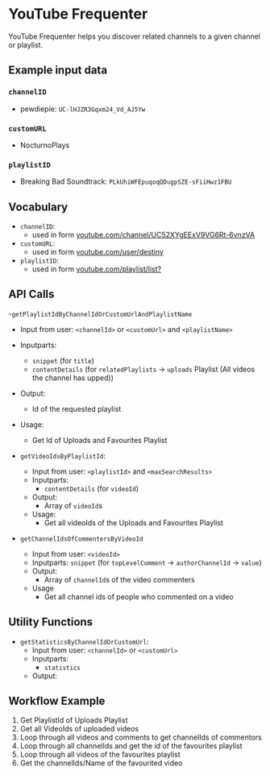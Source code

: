 # YouTube Frequenter

YouTube Frequenter helps you discover related channels to a given channel or playlist.

## Example input data

### `channelID`

- pewdiepie: `UC-lHJZR3Gqxm24_Vd_AJ5Yw`

### `customURL`

- NocturnoPlays

### `playlistID`

- Breaking Bad Soundtrack: `PLkUhiWFEpuqoqQDugpSZE-sFiiHwz1FBU`

## Vocabulary

- `channelID`:
  - used in form [youtube.com/channel/UC52XYgEExV9VG6Rt-6vnzVA](https://www.youtube.com/channel/UC52XYgEExV9VG6Rt-6vnzVA)
- `customURL`:
  - used in form [youtube.com/user/destiny](https://www.youtube.com/user/destiny)
- `playlistID`:
  - used in form [youtube.com/playlist/list?](https://www.youtube.com/playlist?list=PLkUhiWFEpuqoqQDugpSZE-sFiiHwz1FBU)

## API Calls

-`getPlaylistIdByChannelIdOrCustomUrlAndPlaylistName`

- Input from user: `<channelId>` or `<customUrl>` and `<playlistName>`
- Inputparts:
  - `snippet` (for `title`)
  - `contentDetails` (for `relatedPlaylists` -> `uploads` Playlist (All videos the channel has upped))
- Output:
  - Id of the requested playlist
- Usage:

  - Get Id of Uploads and Favourites Playlist

- `getVideoIdsByPlaylistId`:

  - Input from user: `<playlistId>` and `<maxSearchResults>`
  - Inputparts:
    - `contentDetails` (for `videoId`)
  - Output:
    - Array of `videoId`s
  - Usage:
    - Get all videoIds of the Uploads and Favourites Playlist

- `getChannelIdsOfCommentersByVideoId`
  - Input from user: `<videoId>`
  - Inputparts: `snippet` (for `topLevelComment` -> `authorChannelId` -> `value`)
  - Output:
    - Array of `channelId`s of the video commenters
  - Usage
    - Get all channel ids of people who commented on a video

## Utility Functions

- `getStatisticsByChannelIdOrCustomUrl`:
  - Input from user: `<channelId>` or `<customUrl>`
  - Inputparts:
    - `statistics`
  - Output:

## Workflow Example

1. Get PlaylistId of Uploads Playlist
2. Get all VideoIds of uploaded videos
3. Loop through all videos and comments to get channelIds of commentors
4. Loop through all channelIds and get the id of the favourites playlist
5. Loop through all videos of the favourites playlist
6. Get the channelIds/Name of the favourited video
